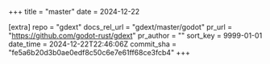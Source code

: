 +++
title = "master"
date = 2024-12-22

[extra]
repo = "gdext"
docs_rel_url = "gdext/master/godot"
pr_url = "https://github.com/godot-rust/gdext"
pr_author = ""
sort_key = 9999-01-01
date_time = 2024-12-22T22:46:06Z
commit_sha = "fe5a6b20d3b0ae0edf8c50c6e7e61ff68ce3fcb4"
+++


